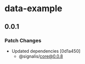 # data-example

## 0.0.1

### Patch Changes

- Updated dependencies [0d1a450]
  - @signalis/core@0.0.8
